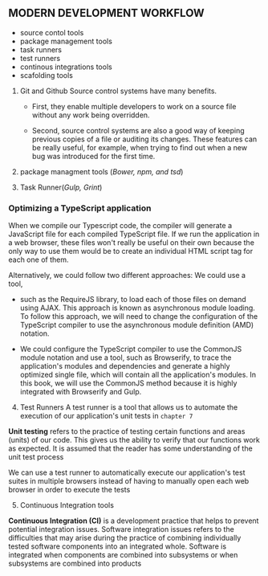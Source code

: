 ## MODERN DEVELOPMENT WORKFLOW

   * source contol tools
   * package management tools
   *  task runners 
   * test runners
   * continous integrations tools
   * scafolding tools


1. Git and Github
Source	control	systems	have	many	benefits.

    * First,	they	enable	multiple	developers	to	work	on a	source	file	without	any	work	being	overridden.

    * Second,	source	control	systems	are	also	a	good	way	of	keeping	previous	copies	of	a	file	or auditing	its	changes.	These	features	can	be	really	useful,	for	example,	when	trying	to	find	out when	a	new	bug	was	introduced	for	the	first	time.


2. package managment tools (*Bower,	npm,	and	tsd*)


3. Task Runner(*Gulp, Grint*)

### Optimizing	a	TypeScript	application 
When	we	compile	our	Typescript	code,	the	compiler	will	generate	a	JavaScript	file	for	each compiled	TypeScript	file.	If	we	run	the	application	in	a	web	browser,	these	files	won't	really be	useful	on	their	own	because	the	only	way	to	use	them	would	be	to	create	an	individual HTML	script	tag	for	each	one	of	them. 

Alternatively,	we	could	follow	two	different	approaches: We	could	use	a	tool,	
* such	as	the	RequireJS	library,	to	load	each	of	those	files	on	demand using	AJAX.	This	approach	is	known	as	asynchronous	module	loading.	To	follow	this approach,	we	will	need	to	change	the	configuration	of	the	TypeScript	compiler	to	use	the asynchronous	module	definition	(AMD)	notation.

* We	could	configure	the	TypeScript	compiler	to	use	the	CommonJS	module	notation	and use	a	tool,	such	as	Browserify,	to	trace	the	application's	modules	and	dependencies	and generate	a	highly	optimized	single	file,	which	will	contain	all	the	application's	modules. In	this	book,	we	will	use	the	CommonJS	method	because	it	is	highly	integrated	with Browserify	and	Gulp. 


4. Test Runners
A	test	runner	is	a	tool	that	allows	us	to	automate	the	execution	of	our	application's	unit	tests in `chapter 7`

**Unit	testing**	refers	to	the	practice	of	testing	certain	functions	and	areas	(units)	of	our	code. This	gives	us	the	ability	to	verify	that	our	functions	work	as	expected.	It	is	assumed	that	the reader	has	some	understanding	of	the	unit	test	process

We	can	use	a	test	runner	to	automatically	execute	our	application's	test	suites	in	multiple browsers	instead	of	having	to	manually	open	each	web	browser	in	order	to	execute	the	tests

5. Continuous	Integration	tools 

**Continuous	Integration	(CI)**	is	a	development	practice	that	helps	to	prevent	potential integration	issues.	Software	integration	issues	refers	to	the	difficulties	that	may	arise	during the	practice	of	combining	individually	tested	software	components	into	an	integrated	whole. Software	is	integrated	when	components	are	combined	into	subsystems	or	when	subsystems are	combined	into	products